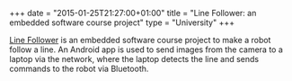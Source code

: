 +++
date = "2015-01-25T21:27:00+01:00"
title = "Line Follower: an embedded software course project"
type = "University"
+++

[Line Follower](https://github.com/Hjdskes/TI2726-B) is an embedded software
course project to make a robot follow a line. An Android app is used to send
images from the camera to a laptop via the network, where the laptop detects the
line and sends commands to the robot via Bluetooth.

